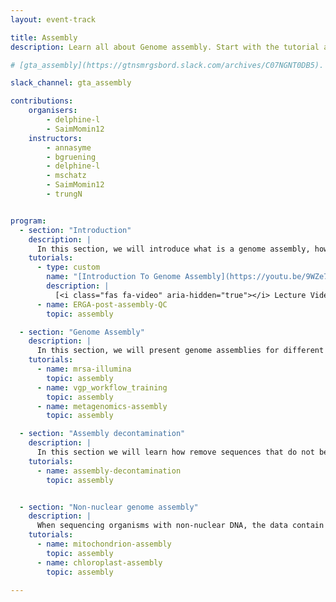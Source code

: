 ```yaml
---
layout: event-track

title: Assembly
description: Learn all about Genome assembly. Start with the tutorial at your own pace. If you need support contact us via the Slack gta_assembly Channel during the event.

# [gta_assembly](https://gtnsmrgsbord.slack.com/archives/C07NGNT0DB5).

slack_channel: gta_assembly

contributions:
    organisers:
        - delphine-l
        - SaimMomin12
    instructors:
        - annasyme
        - bgruening
        - delphine-l
        - mschatz
        - SaimMomin12
        - trungN


program:
  - section: "Introduction"
    description: |
      In this section, we will introduce what is a genome assembly, how it works, and the metrics to evaluate the quality of an assembly.
    tutorials:
      - type: custom
        name: "[Introduction To Genome Assembly](https://youtu.be/9WZe7VGtr-k)"
        description: |
          [<i class="fas fa-video" aria-hidden="true"></i> Lecture Video](https://youtu.be/9WZe7VGtr-k) ([Slides](https://docs.google.com/presentation/d/1TPr6yKrnNj4cUb5We-E7SXAL_1h2Cqogq0tDTkgETgQ/edit?usp=sharing))
      - name: ERGA-post-assembly-QC
        topic: assembly

  - section: "Genome Assembly"
    description: |
      In this section, we will present genome assemblies for different types of organisms.
    tutorials:
      - name: mrsa-illumina
        topic: assembly
      - name: vgp_workflow_training
        topic: assembly
      - name: metagenomics-assembly
        topic: assembly

  - section: "Assembly decontamination"
    description: |
      In this section we will learn how remove sequences that do not belong to the organism you want to sequence.
    tutorials:
      - name: assembly-decontamination
        topic: assembly


  - section: "Non-nuclear genome assembly"
    description: |
      When sequencing organisms with non-nuclear DNA, the data contain sequencing for both nuclear and non-nuclear DNA. In this section we will learn how to assemble organelles genome.
    tutorials:
      - name: mitochondrion-assembly
        topic: assembly
      - name: chloroplast-assembly
        topic: assembly

---
```





